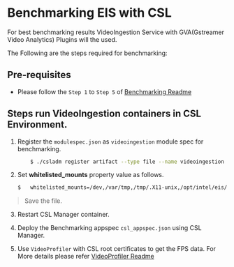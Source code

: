 # Benchmarking EIS with CSL

For best benchmarking results VideoIngestion Service with GVA(Gstreamer Video Analytics) Plugins will the used.

The Following are the steps required for benchmarking:

## Pre-requisites
    
* Please follow the `Step 1` to `Step 5` of [Benchmarking Readme](../README.md)

## Steps run VideoIngestion containers in CSL Environment.
1. Register the `modulespec.json` as `videoingestion` module spec for benchmarking.
    ```sh
        $ ./csladm register artifact --type file --name videoingestion --version 2.3 --file ./modulespec.json
    ```
2. Set **whitelisted_mounts** property value as follows.
      ```sh    
      $   whitelisted_mounts=/dev,/var/tmp,/tmp/.X11-unix,/opt/intel/eis/data,/opt/intel/eis/saved_images,/opt/intel/eis/sockets
      ```
  > Save the file.
3. Restart CSL Manager container.

4. Deploy the Benchmarking appspec `csl_appspec.json` using CSL Manager.

5. Use `VideoProfiler` with CSL root certificates to get the FPS data. For More details please refer [VideoProfiler Readme](../../VideoProfiler/README.md)